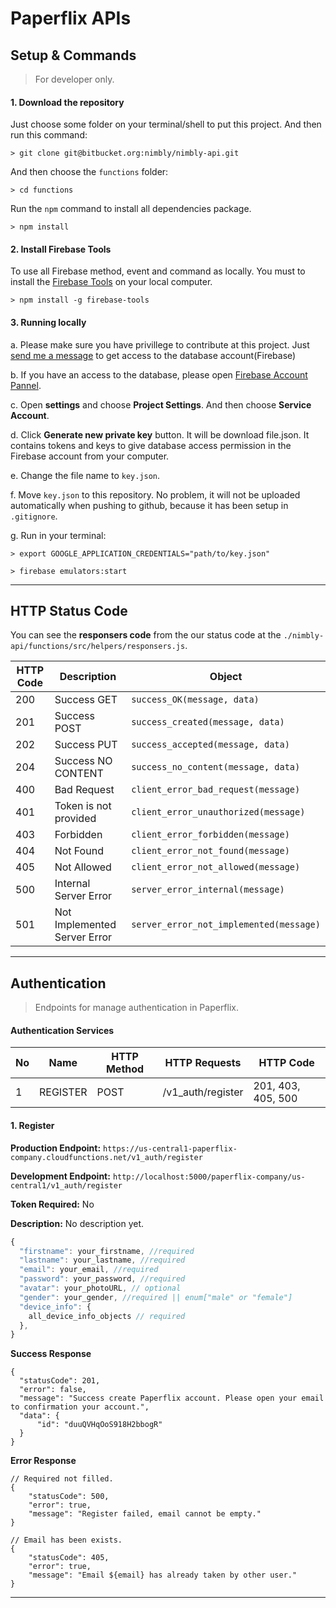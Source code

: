 # Paperflix APIs

## Setup & Commands

> For developer only.

#### 1. Download the repository
Just choose some folder on your terminal/shell to put this project. And then run this command:
```
> git clone git@bitbucket.org:nimbly/nimbly-api.git
```

And then choose the `functions` folder:
```
> cd functions
```

Run the `npm` command to install all dependencies package.
```
> npm install
```

#### 2. Install Firebase Tools
To use all Firebase method, event and command as locally. You must to install the [Firebase Tools](https://github.com/firebase/firebase-tools) on your local computer.
```
> npm install -g firebase-tools
```

#### 3. Running locally
a. Please make sure you have privillege to contribute at this project. Just [send me a message](muhammadfuaditrockz@gmail.com "Fuadit's Email") to get access to the database account(Firebase)

b. If you have an access to the database, please open [Firebase Account Pannel](https://console.firebase.google.com/u/0/project/nimbly-db/overview "Fling Firebase").

c. Open **settings** and choose **Project Settings**. And then choose **Service Account**.

d. Click **Generate new private key** button. It will be download file.json. It contains tokens and keys to give database access permission in the Firebase account from your computer.

e. Change the file name to `key.json`.

f. Move `key.json` to this repository. No problem, it will not be uploaded automatically when pushing to github, because it has been setup in `.gitignore`.

g. Run in your terminal:
```
> export GOOGLE_APPLICATION_CREDENTIALS="path/to/key.json"

> firebase emulators:start
```

***

## HTTP Status Code
You can see the **responsers code** from the our status code at the `./nimbly-api/functions/src/helpers/responsers.js`.

HTTP Code | Description | Object
----------|-------------|-------
200 | Success GET | `success_OK(message, data)`
201 | Success POST | `success_created(message, data)`
202 | Success PUT | `success_accepted(message, data)`
204 | Success NO CONTENT | `success_no_content(message, data)`
400 | Bad Request | `client_error_bad_request(message)`
401 | Token is not provided | `client_error_unauthorized(message)`
403 | Forbidden | `client_error_forbidden(message)`
404 | Not Found | `client_error_not_found(message)`
405 | Not Allowed | `client_error_not_allowed(message)`
500 | Internal Server Error | `server_error_internal(message)`
501 | Not Implemented Server Error | `server_error_not_implemented(message)`

***

## Authentication

> Endpoints for manage authentication in Paperflix.

#### Authentication Services
No | Name | HTTP Method | HTTP Requests | HTTP Code
---|------|-------------|---------------|----------
1 | REGISTER | POST | /v1_auth/register | 201, 403, 405, 500

#### 1. Register
**Production Endpoint:** `https://us-central1-paperflix-company.cloudfunctions.net/v1_auth/register`

**Development Endpoint:** `http://localhost:5000/paperflix-company/us-central1/v1_auth/register`

**Token Required:** No

**Description:** No description yet.

```javascript
{
  "firstname": your_firstname, //required
  "lastname": your_lastname, //required
  "email": your_email, //required
  "password": your_password, //required
  "avatar": your_photoURL, // optional
  "gender": your_gender, //required || enum["male" or "female"]
  "device_info": {
    all_device_info_objects // required
  },
}
```

**Success Response**
```
{
  "statusCode": 201,
  "error": false,
  "message": "Success create Paperflix account. Please open your email to confirmation your account.",
  "data": {
      "id": "duuQVHqOoS918H2bbogR"
  }
}    
```

**Error Response**
```
// Required not filled.
{
    "statusCode": 500,
    "error": true,
    "message": "Register failed, email cannot be empty."
}

// Email has been exists.
{
    "statusCode": 405,
    "error": true,
    "message": "Email ${email} has already taken by other user."
}
```

***